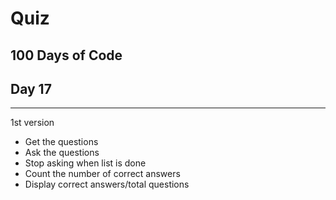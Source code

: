# Quiz
## 100 Days of Code
## Day 17
---
1st version
- Get the questions
- Ask the questions
- Stop asking when list is done
- Count the number of correct answers
- Display correct answers/total questions